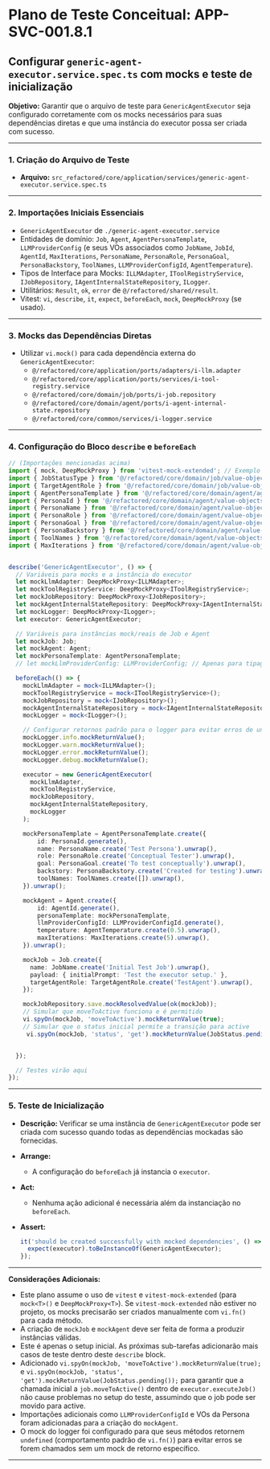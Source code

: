 # Plano de Teste Conceitual: APP-SVC-001.8.1
## Configurar `generic-agent-executor.service.spec.ts` com mocks e teste de inicialização

**Objetivo:** Garantir que o arquivo de teste para `GenericAgentExecutor` seja configurado corretamente com os mocks necessários para suas dependências diretas e que uma instância do executor possa ser criada com sucesso.

---

### 1. Criação do Arquivo de Teste
*   **Arquivo:** `src_refactored/core/application/services/generic-agent-executor.service.spec.ts`

---

### 2. Importações Iniciais Essenciais
*   `GenericAgentExecutor` de `./generic-agent-executor.service`
*   Entidades de domínio: `Job`, `Agent`, `AgentPersonaTemplate`, `LLMProviderConfig` (e seus VOs associados como `JobName`, `JobId`, `AgentId`, `MaxIterations`, `PersonaName`, `PersonaRole`, `PersonaGoal`, `PersonaBackstory`, `ToolNames`, `LLMProviderConfigId`, `AgentTemperature`).
*   Tipos de Interface para Mocks: `ILLMAdapter`, `IToolRegistryService`, `IJobRepository`, `IAgentInternalStateRepository`, `ILogger`.
*   Utilitários: `Result`, `ok`, `error` de `@/refactored/shared/result`.
*   Vitest: `vi`, `describe`, `it`, `expect`, `beforeEach`, `mock`, `DeepMockProxy` (se usado).

---

### 3. Mocks das Dependências Diretas
*   Utilizar `vi.mock()` para cada dependência externa do `GenericAgentExecutor`:
    *   `@/refactored/core/application/ports/adapters/i-llm.adapter`
    *   `@/refactored/core/application/ports/services/i-tool-registry.service`
    *   `@/refactored/core/domain/job/ports/i-job.repository`
    *   `@/refactored/core/domain/agent/ports/i-agent-internal-state.repository`
    *   `@/refactored/core/common/services/i-logger.service`

---

### 4. Configuração do Bloco `describe` e `beforeEach`

```typescript
// (Importações mencionadas acima)
import { mock, DeepMockProxy } from 'vitest-mock-extended'; // Exemplo de importação para mock deep
import { JobStatusType } from '@/refactored/core/domain/job/value-objects/job-status.vo';
import { TargetAgentRole } from '@/refactored/core/domain/job/value-objects/target-agent-role.vo';
import { AgentPersonaTemplate } from '@/refactored/core/domain/agent/agent-persona-template.vo';
import { PersonaId } from '@/refactored/core/domain/agent/value-objects/persona/persona-id.vo';
import { PersonaName } from '@/refactored/core/domain/agent/value-objects/persona/persona-name.vo';
import { PersonaRole } from '@/refactored/core/domain/agent/value-objects/persona/persona-role.vo';
import { PersonaGoal } from '@/refactored/core/domain/agent/value-objects/persona/persona-goal.vo';
import { PersonaBackstory } from '@/refactored/core/domain/agent/value-objects/persona/persona-backstory.vo';
import { ToolNames } from '@/refactored/core/domain/agent/value-objects/persona/tool-names.vo';
import { MaxIterations } from '@/refactored/core/domain/agent/value-objects/max-iterations.vo';


describe('GenericAgentExecutor', () => {
  // Variáveis para mocks e a instância do executor
  let mockLlmAdapter: DeepMockProxy<ILLMAdapter>;
  let mockToolRegistryService: DeepMockProxy<IToolRegistryService>;
  let mockJobRepository: DeepMockProxy<IJobRepository>;
  let mockAgentInternalStateRepository: DeepMockProxy<IAgentInternalStateRepository>;
  let mockLogger: DeepMockProxy<ILogger>;
  let executor: GenericAgentExecutor;

  // Variáveis para instâncias mock/reais de Job e Agent
  let mockJob: Job;
  let mockAgent: Agent;
  let mockPersonaTemplate: AgentPersonaTemplate;
  // let mockLlmProviderConfig: LLMProviderConfig; // Apenas para tipagem, não precisa de implementação completa se Agent.create for robusto

  beforeEach(() => {
    mockLlmAdapter = mock<ILLMAdapter>();
    mockToolRegistryService = mock<IToolRegistryService>();
    mockJobRepository = mock<IJobRepository>();
    mockAgentInternalStateRepository = mock<IAgentInternalStateRepository>();
    mockLogger = mock<ILogger>();

    // Configurar retornos padrão para o logger para evitar erros de undefined
    mockLogger.info.mockReturnValue();
    mockLogger.warn.mockReturnValue();
    mockLogger.error.mockReturnValue();
    mockLogger.debug.mockReturnValue();

    executor = new GenericAgentExecutor(
      mockLlmAdapter,
      mockToolRegistryService,
      mockJobRepository,
      mockAgentInternalStateRepository,
      mockLogger
    );

    mockPersonaTemplate = AgentPersonaTemplate.create({
        id: PersonaId.generate(),
        name: PersonaName.create('Test Persona').unwrap(),
        role: PersonaRole.create('Conceptual Tester').unwrap(),
        goal: PersonaGoal.create('To test conceptually').unwrap(),
        backstory: PersonaBackstory.create('Created for testing').unwrap(),
        toolNames: ToolNames.create([]).unwrap(),
    }).unwrap();

    mockAgent = Agent.create({
        id: AgentId.generate(),
        personaTemplate: mockPersonaTemplate,
        llmProviderConfigId: LLMProviderConfigId.generate(),
        temperature: AgentTemperature.create(0.5).unwrap(),
        maxIterations: MaxIterations.create(5).unwrap(),
    }).unwrap();

    mockJob = Job.create({
      name: JobName.create('Initial Test Job').unwrap(),
      payload: { initialPrompt: 'Test the executor setup.' },
      targetAgentRole: TargetAgentRole.create('TestAgent').unwrap(),
    });

    mockJobRepository.save.mockResolvedValue(ok(mockJob));
    // Simular que moveToActive funciona e é permitido
    vi.spyOn(mockJob, 'moveToActive').mockReturnValue(true);
    // Simular que o status inicial permite a transição para active
     vi.spyOn(mockJob, 'status', 'get').mockReturnValue(JobStatus.pending());


  });

  // Testes virão aqui
});
```

---

### 5. Teste de Inicialização

*   **Descrição:** Verificar se uma instância de `GenericAgentExecutor` pode ser criada com sucesso quando todas as dependências mockadas são fornecidas.

*   **Arrange:**
    *   A configuração do `beforeEach` já instancia o `executor`.

*   **Act:**
    *   Nenhuma ação adicional é necessária além da instanciação no `beforeEach`.

*   **Assert:**
    ```typescript
    it('should be created successfully with mocked dependencies', () => {
      expect(executor).toBeInstanceOf(GenericAgentExecutor);
    });
    ```

---

**Considerações Adicionais:**
*   Este plano assume o uso de `vitest` e `vitest-mock-extended` (para `mock<T>()` e `DeepMockProxy<T>`). Se `vitest-mock-extended` não estiver no projeto, os mocks precisarão ser criados manualmente com `vi.fn()` para cada método.
*   A criação de `mockJob` e `mockAgent` deve ser feita de forma a produzir instâncias válidas.
*   Este é apenas o setup inicial. As próximas sub-tarefas adicionarão mais casos de teste dentro deste `describe` block.
*   Adicionado `vi.spyOn(mockJob, 'moveToActive').mockReturnValue(true);` e `vi.spyOn(mockJob, 'status', 'get').mockReturnValue(JobStatus.pending());` para garantir que a chamada inicial a `job.moveToActive()` dentro de `executor.executeJob()` não cause problemas no setup do teste, assumindo que o job pode ser movido para active.
*   Importações adicionais como `LLMProviderConfigId` e VOs da Persona foram adicionadas para a criação do `mockAgent`.
*   O mock do logger foi configurado para que seus métodos retornem `undefined` (comportamento padrão de `vi.fn()`) para evitar erros se forem chamados sem um mock de retorno específico.
---
